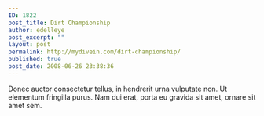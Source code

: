 ```yaml
---
ID: 1822
post_title: Dirt Championship
author: edelleye
post_excerpt: ""
layout: post
permalink: http://mydivein.com/dirt-championship/
published: true
post_date: 2008-06-26 23:38:36
---
```

Donec auctor consectetur tellus, in hendrerit urna vulputate non. Ut elementum fringilla purus. Nam dui erat, porta eu gravida sit amet, ornare sit amet sem.